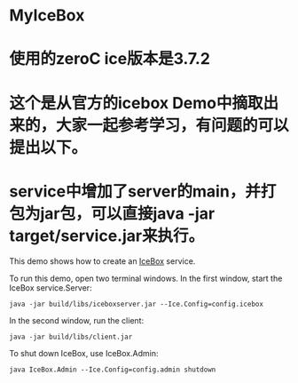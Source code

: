 # MyIceBox

# 使用的zeroC ice版本是3.7.2
# 这个是从官方的icebox Demo中摘取出来的，大家一起参考学习，有问题的可以提出以下。
# service中增加了server的main，并打包为jar包，可以直接java -jar target/service.jar来执行。

This demo shows how to create an [IceBox][1] service.

To run this demo, open two terminal windows. In the first window,
start the IceBox service.Server:

```
java -jar build/libs/iceboxserver.jar --Ice.Config=config.icebox
```

In the second window, run the client:

```
java -jar build/libs/client.jar
```

To shut down IceBox, use IceBox.Admin:

```
java IceBox.Admin --Ice.Config=config.admin shutdown
```

[1]: https://doc.zeroc.com/display/Ice37/IceBox
